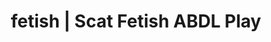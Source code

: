 ---
categories:
- Queer Kinks
- Shibari
- ABDL Play
- Spiritual Kink
- Digital Dominance
image: /assets/images/1747714216372.jpg
layout: post
schema:
  description: Premium adult content featuring ABDL Play, Scat Fetish. High-quality
    visuals with sensual themes.
  keywords:
  - Roleplay Fantasies
  - ABDL Play
  - Alt Aesthetic
  - Inclusive Desire
  - Sensual Cosplay
  - E-Girl Erotica
  - Scat Fetish
  name: 1747714216372 | ABDL Play Scat Fetish
  type: VisualArtwork
seo:
  description: Featured content with sensual ABDL Play, Scat Fetish. HD images available.
  keywords: ABDL Play, Scat Fetish
  og_image: /assets/images/1747714216372.jpg
  schema_type: VisualArtwork
tags:
- '#fetish'
- ABDL Play
- Scat Fetish
title: fetish | Scat Fetish ABDL Play
---
